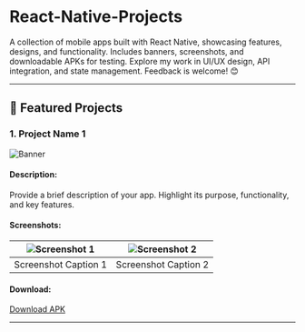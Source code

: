 # React-Native-Projects
A collection of mobile apps built with React Native, showcasing features, designs, and functionality. Includes banners, screenshots, and downloadable APKs for testing. Explore my work in UI/UX design, API integration, and state management. Feedback is welcome! 😊


---

## 🌟 Featured Projects

### 1. Project Name 1
![Banner](./Images/banner.png)

#### Description:
Provide a brief description of your app. Highlight its purpose, functionality, and key features.

#### Screenshots:
| ![Screenshot 1](./Images/app1_screenshot1.png) | ![Screenshot 2](./Images/app1_screenshot2.png) |
|:-----------------------------------------------:|:-----------------------------------------------:|
| Screenshot Caption 1                            | Screenshot Caption 2                            |

#### Download:
[Download APK](./APKs/app1.apk)

---

